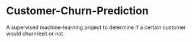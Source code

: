 # Customer-Churn-Prediction
A supervised machine-learning project to determine if a certain customer would churn/exit or not.
